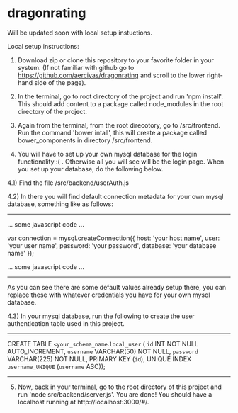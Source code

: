 # dragonrating

Will be updated soon with local setup instuctions. 

Local setup instructions:

1) Download zip or clone this repository to your favorite folder in your system. (If not familiar with github go to https://github.com/aerciyas/dragonrating and scroll to the lower right-hand side of the page). 

2) In the terminal, go to root directory of the project and run 'npm install'. This should add content to a package called node_modules in the root directory of the project. 

3) Again from the terminal, from the root direcotory, go to <root>/src/frontend. Run the command 'bower intall', this will create a package called bower_components in directory <root>/src/frontend. 

4) You will have to set up your own mysql database for the login functionality :( . Otherwise all you will see will be the login page. When you set up your database, do the following below. 
  
  4.1) Find the file <root>/src/backend/userAuth.js
  
  4.2) In there you will find default connection metadata for your own mysql database, something like as follows:
  
  __________________________________________________
  ... some javascript code ...
  
  var connection = mysql.createConnection({
    host: 'your host name',
    user: 'your user name',
    password: 'your password',
    database: 'your database name'
  });
  
  ... some javascript code ... 
   ___________________________________________________
   
   As you can see there are some default values already setup there, you can replace these with whatever credentials
   you have for your own mysql database. 
   
   
   4.3) In your mysql database, run the following to create the user authentication table used in this
   project. 
   ___________________________________________________
   
   CREATE TABLE `<your_schema_name`.`local_user` (
  `id` INT NOT NULL AUTO_INCREMENT,
  `username` VARCHAR(50) NOT NULL,
  `password` VARCHAR(225) NOT NULL,
  PRIMARY KEY (`id`),
  UNIQUE INDEX `username_UNIQUE` (`username` ASC));
   ___________________________________________________

5) Now, back in your terminal, go to the root directory of this project and run 'node src/backend/server.js'. You are done! You should have a localhost running at http://localhost:3000/#/. 
